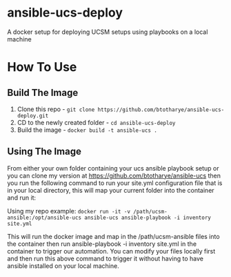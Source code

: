 # ansible-ucs-deploy
A docker setup for deploying UCSM setups using playbooks on a local machine

# How To Use

## Build The Image
1. Clone this repo - `git clone https://github.com/btotharye/ansible-ucs-deploy.git`
2. CD to the newly created folder - `cd ansible-ucs-deploy`
3. Build the image - `docker build -t ansible-ucs .`

## Using The Image
From either your own folder containing your ucs ansible playbook setup or you can clone my version at https://github.com/btotharye/ansible-ucs then you run the following command to run your site.yml configuration file that is in your local directory, this will map your current folder into the container and run it:

Using my repo example:
`docker run -it -v /path/ucsm-ansible:/opt/ansible-ucs ansible-ucs ansible-playbook -i inventory site.yml`

This will run the docker image and map in the /path/ucsm-ansible files into the container then run ansible-playbook -i inventory site.yml in the container to trigger our automation.  You can modify your files locally first and then run this above command to trigger it without having to have ansible installed on your local machine.
